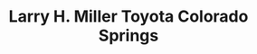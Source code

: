 ---
title: "Larry H. Miller Toyota Colorado Springs"
url: /colorado-springs/larry-h-miller-toyota-colorado-springs/
shop: car
---